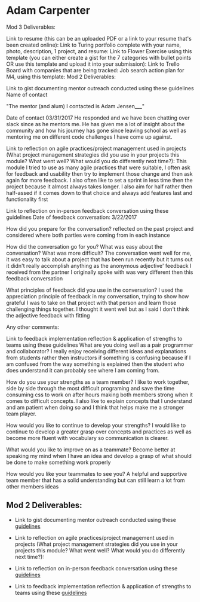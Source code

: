 # Adam Carpenter

Mod 3 Deliverables:

Link to resume (this can be an uploaded PDF or a link to your resume that's been created online):
Link to Turing portfolio complete with your name, photo, description, 1 project, and resume:
Link to Flower Exercise using this template (you can either create a gist for the 7 categories with bullet points OR use this template and upload it into your submission):
Link to Trello Board with companies that are being tracked:
Job search action plan for M4, using this template:
Mod 2 Deliverables:

Link to gist documenting mentor outreach conducted using these guidelines
Name of contact

"The mentor (and alum) I contacted is Adam Jensen___"

Date of contact 03/31/2017 He responded and we have been chatting over slack since as he mentors me. He has given me a lot of insight about the community and how his journey has gone since leaving school as well as mentoring me on different code challenges I have come up against.

Link to reflection on agile practices/project management used in projects (What project management strategies did you use in your projects this module? What went well? What would you do differently next time?):
This module I tried to use as many agile practices that were suitable, I often ask for feedback and usability then try to implement those change and then ask again for more feedback. I also often like to set a sprint in less time then the project because it almost always takes longer. I also aim for half rather then half-assed if it comes down to that choice and always add features last and functionality first

Link to reflection on in-person feedback conversation using these guidelines
Date of feedback conversation: 3/22/2017

How did you prepare for the conversation? reflected on the past project and considered where both parties were coming from in each instance

How did the conversation go for you? What was easy about the conversation? What was more difficult? The conversation went well for me, it was easy to talk about a project that has been run recently but it turns out it didn't really accomplish anything as the anonymous adjective' feedback I received from the partner I originally spoke with was very different then this feedback conversation

What principles of feedback did you use in the conversation? I used the appreciation principle of feedback in my conversation, trying to show how grateful I was to take on that project with that person and learn those challenging things together. I thought it went well but as I said I don't think the adjective feedback with fitting

Any other comments:

Link to feedback implementation reflection & application of strengths to teams using these guidelines
What are you doing well as a pair programmer and collaborator? I really enjoy receiving different ideas and explanations from students rather then instructors if something is confusing because if I am confused from the way something is explained then the student who does understand it can probably see where I am coming from.

How do you use your strengths as a team member? I like to work together, side by side through the most difficult programing and save the time consuming css to work on after hours making both members strong when it comes to difficult concepts. I also like to explain concepts that I understand and am patient when doing so and I think that helps make me a stronger team player.

How would you like to continue to develop your strengths? I would like to continue to develop a greater grasp over concepts and practices as well as become more fluent with vocabulary so communication is clearer.

What would you like to improve on as a teammate? Become better at speaking my mind when I have an idea and develop a grasp of what should be done to make something work properly

How would you like your teammates to see you? A helpful and supportive team member that has a solid understanding but can still learn a lot from other members ideas

## Mod 2 Deliverables:
* Link to gist documenting mentor outreach conducted using these [guidelines](https://github.com/turingschool/career-development-curriculum/blob/master/module_two/cold_outreach_i_guidelines.md)

* Link to reflection on agile practices/project management used in projects (What project management strategies did you use in your projects this module? What went well? What would you do differently next time?):

* Link to reflection on in-person feedback conversation using these [guidelines](https://github.com/turingschool/career-development-curriculum/blob/master/module_two/feedback_conversation_reflection_guidelines.md)

* Link to feedback implementation reflection & application of strengths to teams using these [guidelines](https://github.com/turingschool/career-development-curriculum/blob/master/module_two/feedback_implementation_strengths_reflection.md)
